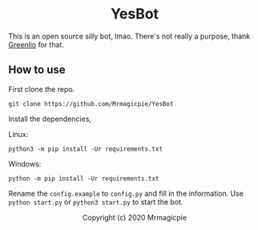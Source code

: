 <h1 align="center">YesBot</h1>

This is an open source silly bot, lmao. There's not really a purpose, thank <a href="https://github.com/greenlio">Greenlio</a> for that.

<h2>How to use</h2>

First clone the repo.
```
git clone https://github.com/Mrmagicpie/YesBot
```
Install the dependencies,

Linux:
```
python3 -m pip install -Ur requirements.txt
```

Windows:
```
python -m pip install -Ur requirements.txt
```

Rename the ``config.example`` to ``config.py`` and fill in the information. Use ``python start.py`` or ``python3 start.py`` to start the bot.
<br>
<p align="center">Copyright (c) 2020 Mrmagicpie</p>